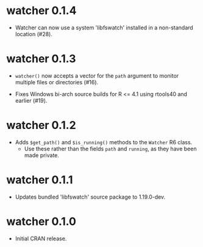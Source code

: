 # watcher 0.1.4

* Watcher can now use a system 'libfswatch' installed in a non-standard location (#28).

# watcher 0.1.3

* `watcher()` now accepts a vector for the `path` argument to monitor multiple files or directories (#16).

* Fixes Windows bi-arch source builds for R <= 4.1 using rtools40 and earlier (#19).

# watcher 0.1.2

* Adds `$get_path()` and `$is_running()` methods to the `Watcher` R6 class.
  + Use these rather than the fields `path` and `running`, as they have been made private.

# watcher 0.1.1

* Updates bundled 'libfswatch' source package to 1.19.0-dev.

# watcher 0.1.0

* Initial CRAN release.
